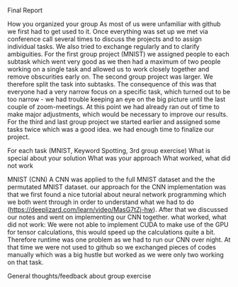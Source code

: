 Final Report

How you organized your group
As most of us were unfamiliar with github we first had to get used to it. Once everything was set up we met via conference call several times to discuss the projects and to assign individual tasks. We also tried to exchange regularly and to clarify ambiguities.
For the first group project (MNIST) we assigned people to each subtask which went very good as we then had a maximum of two people working on a single task and allowed us to work closely together and remove obscurities early on.
The second group project was larger. We therefore split the task into subtasks. The consequence of this was that everyone had a very narrow focus on a specific task, which turned out to be too narrow - we had trouble keeping an eye on the big picture until the last couple of zoom-meetings. At this point we had already ran out of time to make major adjustments, which would be necessary to improve our results.
For the third and last group project we started earlier and assigned some tasks twice which was a good idea. we had enough time to finalize our project. 

For each task (MNIST, Keyword Spotting, 3rd group exercise)
  What is special about your solution
  What was your approach
  What worked, what did not work

MNIST (CNN)
A CNN was applied to the full MNIST dataset and the the permutated MNIST dataset.
our approach for the CNN implementation was that we first found a nice tutorial about neural network programming which we both went through in order to understand what we had to do (https://deeplizard.com/learn/video/MasG7tZj-hw). After that we discussed our notes and went on implementing our CNN together.
what worked, what did not work: We were not able to implement CUDA to make use of the GPU for tensor calculations, this would speed up the calculations quite a bit. Therefore runtime was one problem as we had to run our CNN over night. At that time we were not used to github so we exchanged pieces of codes manually which was a big hustle but worked as we were only two working on that task.

General thoughts/feedback about group exercise
